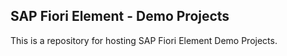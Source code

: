 ## SAP Fiori Element - Demo Projects

This is a repository for hosting SAP Fiori Element Demo Projects.

